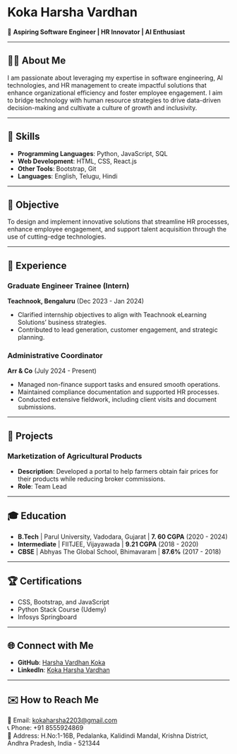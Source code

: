 # Koka Harsha Vardhan  
🌟 **Aspiring Software Engineer | HR Innovator | AI Enthusiast**  

---

## 👨‍💻 **About Me**  
I am passionate about leveraging my expertise in software engineering, AI technologies, and HR management to create impactful solutions that enhance organizational efficiency and foster employee engagement. I aim to bridge technology with human resource strategies to drive data-driven decision-making and cultivate a culture of growth and inclusivity.  

---

## 🔧 **Skills**  
- **Programming Languages**: Python, JavaScript, SQL  
- **Web Development**: HTML, CSS, React.js  
- **Other Tools**: Bootstrap, Git  
- **Languages**: English, Telugu, Hindi  

---

## 🎯 **Objective**  
To design and implement innovative solutions that streamline HR processes, enhance employee engagement, and support talent acquisition through the use of cutting-edge technologies.

---

## 💼 **Experience**

### **Graduate Engineer Trainee (Intern)**

**Teachnook, Bengaluru** (Dec 2023 - Jan 2024)

- Clarified internship objectives to align with Teachnook eLearning Solutions’ business strategies.
- Contributed to lead generation, customer engagement, and strategic planning.

### **Administrative Coordinator**

**Arr & Co** (July 2024 - Present)

- Managed non-finance support tasks and ensured smooth operations.
- Maintained compliance documentation and supported HR processes.
- Conducted extensive fieldwork, including client visits and document submissions.

---

## 🚀 **Projects**

### **Marketization of Agricultural Products**

- **Description**: Developed a portal to help farmers obtain fair prices for their products while reducing broker commissions.
- **Role**: Team Lead

---

## 🎓 **Education**

- **B.Tech** | Parul University, Vadodara, Gujarat | **7. 60 CGPA** (2020 - 2024)
- **Intermediate** | FIITJEE, Vijayawada | **9.21 CGPA** (2018 - 2020)
- **CBSE** | Abhyas The Global School, Bhimavaram | **87.6%** (2017 - 2018)

---

## 🏆 **Certifications**

- CSS, Bootstrap, and JavaScript
- Python Stack Course (Udemy)
- Infosys Springboard

---

## 🌐 **Connect with Me**

- **GitHub**: [Harsha Vardhan Koka](https://github.com/HarshavKoka)
- **LinkedIn**: [Koka Harsha Vardhan](https://www.linkedin.com/in/harsha-vardhan-koka-b03883281)

---

## ✉️ **How to Reach Me**

📧 Email: [kokaharsha2203@gmail.com](mailto\:kokaharsha2203@gmail.com)\
📞 Phone: +91 8555924869\
📍 Address: H.No:1-16B, Pedalanka, Kalidindi Mandal, Krishna District, Andhra Pradesh, India - 521344
